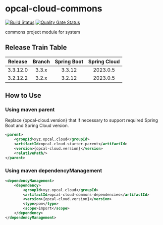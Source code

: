 # opcal-cloud-commons
[![Build Status](https://jnx.opcal.xyz/buildStatus/icon?job=opcal-cloud-commons%2F3.3.x)](https://jnx.opcal.xyz/view/opcal-project/job/opcal-cloud-commons/job/3.3.x/)
[![Quality Gate Status](https://sonarcloud.io/api/project_badges/measure?project=gh_opcal-project_opcal-cloud-commons&metric=alert_status)](https://sonarcloud.io/summary/new_code?id=gh_opcal-project_opcal-cloud-commons)

commons project module for system

## Release Train Table
| Release  | Branch | Spring Boot | Spring Cloud |
|:--------:|:------:|:-----------:|:------------:|
| 3.3.12.0 | 3.3.x  |   3.3.12    |   2023.0.5   |
| 3.2.12.2 | 3.2.x  |   3.2.12    |   2023.0.5   |

## How to Use
### Using maven parent

Replace {opcal-cloud.version} that if necessary to support required Spring Boot and Spring Cloud version.

```xml
<parent>
    <groupId>xyz.opcal.cloud</groupId>
    <artifactId>opcal-cloud-starter-parent</artifactId>
    <version>{opcal-cloud.version}</version>
    <relativePath/>
</parent>
```

### Using maven dependencyManagement

```xml
<dependencyManagement>
    <dependency>
        <groupId>xyz.opcal.cloud</groupId>
        <artifactId>opcal-cloud-commons-dependencies</artifactId>
        <version>{opcal-cloud.version}</version>
        <type>pom</type>
        <scope>import</scope>
    </dependency>
</dependencyManagement>
```
